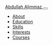 <!DOCTYPE html>
<html lang="en">

<head>
  <meta charset="utf-8">
  <meta name="viewport" content="width=device-width, initial-scale=1, shrink-to-fit=no">
  <title>CV - Abdullah Aljmmaz</title>

  <!-- Bootstrap core CSS -->
  <link href="vendor/bootstrap/css/bootstrap.min.css" rel="stylesheet">

  <!-- Fonts -->
  <link href="https://fonts.googleapis.com/css?family=Saira+Extra+Condensed:100,200,300,400,500,600,700,800,900" rel="stylesheet">
  <link href="https://fonts.googleapis.com/css?family=Open+Sans:300,400,600,700,800" rel="stylesheet">

  <!-- Icons -->
  <link href="vendor/devicons/css/devicons.min.css" rel="stylesheet">
  <link href="vendor/simple-line-icons/css/simple-line-icons.css" rel="stylesheet">

  <!-- Custom styles -->
  <link href="css/resume.min.css" rel="stylesheet">
</head>

<body id="page-top">

  <nav class="navbar navbar-expand-lg navbar-dark bg-primary fixed-top" id="sideNav">
    <a class="navbar-brand js-scroll-trigger" href="#page-top">
      <span class="d-block d-lg-none">Abdullah Aljmmaz</span>
    </a>
    <button class="navbar-toggler" type="button" data-toggle="collapse" data-target="#navbarSupportedContent">
      <span class="navbar-toggler-icon"></span>
    </button>
    <div class="collapse navbar-collapse" id="navbarSupportedContent">
      <ul class="navbar-nav">
        <li class="nav-item"><a class="nav-link js-scroll-trigger" href="#about">About</a></li>
        <li class="nav-item"><a class="nav-link js-scroll-trigger" href="#education">Education</a></li>
        <li class="nav-item"><a class="nav-link js-scroll-trigger" href="#skills">Skills</a></li>
        <li class="nav-item"><a class="nav-link js-scroll-trigger" href="#interests">Interests</a></li>
        <li class="nav-item"><a class="nav-link js-scroll-trigger" href="#courses">Courses</a></li>
      </ul>
    </div>
  </nav>

  <div class="container-fluid p-0">

